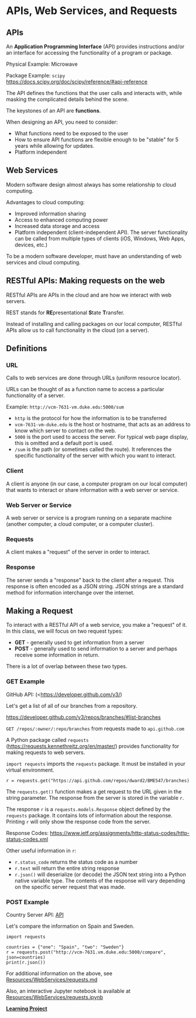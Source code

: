 # APIs, Web Services, and Requests

## APIs
An __Application Programming Interface__ (API) provides instructions and/or an
interface for accessing the functionality of a program or package.

Physical Example:  Microwave

Package Example:  `scipy`  
<https://docs.scipy.org/doc/scipy/reference/#api-reference>

The API defines the functions that the user calls and interacts with, while
masking the complicated details behind the scene.  

The keystones of an API are __functions__.  

When designing an API, you need to consider:
* What functions need to be exposed to the user
* How to ensure API functions are flexible enough to be "stable" for 5 years
while allowing for updates.
* Platform independent

## Web Services
Modern software design almost always has some relationship to cloud computing.

Advantages to cloud computing:  
* Improved information sharing
* Access to enhanced computing power
* Increased data storage and access
* Platform independent (client-independent API).  The server functionality
can be called from multiple types of clients (iOS, Windows, Web Apps, devices,
etc.)

To be a modern software developer, must have an understanding of web services
and cloud computing.

## RESTful APIs:  Making requests on the web
RESTful APIs are APIs in the cloud and are how we interact with web servers.

REST stands for **RE**presentational **S**tate **T**ransfer.

Instead of installing and calling packages on our local computer, RESTful APIs 
allow us to call functionality in the cloud (on a server).

## Definitions
### URL
Calls to web services are done through URLs (uniform resource locator).

URLs can be thought of as a function name to access a particular functionality
of a server.

Example:  `http://vcm-7631-vm.duke.edu:5000/sum`
* `http` is the protocol for how the information is to be transferred
* `vcm-7631-vm-duke.edu` is the host or hostname, that acts as an address to 
know which server to contact on the web.
* `5000` is the port used to access the server.  For typical web page display,
this is omitted and a default port is used.
* `/sum` is the path (or sometimes called the route).  It references the 
specific functionality of the server with which you want to interact.

### Client
A client is anyone (in our case, a computer program on our local computer) that
wants to interact or share information with a web server or service.

### Web Server or Service
A web server or service is a program running on a separate machine (another
computer, a cloud computer, or a computer cluster).

### Requests
A client makes a "request" of the server in order to interact.

### Response
The server sends a "response" back to the client after a request.  This 
response is often encoded as a JSON string.  JSON strings are a standard
method for information interchange over the internet.

## Making a Request
To interact with a RESTful API of a web service, you make a "request" of it.
In this class, we will focus on two request types:
* __GET__ - generally used to get information from a server
* __POST__ - generally used to send information to a server and perhaps
receive some information in return.

There is a lot of overlap between these two types.

### GET Example

GitHub API:  (<https://developer.github.com/v3/)

Let's get a list of all of our branches from a repository.

<https://developer.github.com/v3/repos/branches/#list-branches>

`GET /repos/:owner/:repo/branches` from requests made to `api.github.com`

A Python package called `requests` (<https://requests.kennethreitz.org/en/master/>)
provides functionality for making requests to web servers.

`import requests` imports the `requests` package.  It must be installed in your
virtual environment.

`r = requests.get("https://api.github.com/repos/dward2/BME547/branches)`

The `requests.get()` function makes a get request to the URL given in the 
string parameter.  The response from the server is stored in the variable `r`.

The response `r` is a `requests.models.Response` object defined by the 
`requests` package.  It contains lots of information about the response.
Printing `r` will only show the response code from the server.

Response Codes:  <https://www.ietf.org/assignments/http-status-codes/http-status-codes.xml>

Other useful information in `r`:
* `r.status_code` returns the status code as a number
* `r.text` will return the entire string response
* `r.json()` will deserialize (or decode) the JSON text string into a Python
native variable type.  The contents of the response will vary depending on the
specific server request that was made.  

### POST Example
Country Server API:  <a href = "../Resources/WebServices/country_server_api.md">API</a>

Let's compare the information on Spain and Sweden.

```
import requests

countries = {"one": "Spain", "two": "Sweden"}
r = requests.post("http://vcm-7631.vm.duke.edu:5000/compare", json=countries)
print(r.json())
```

For additional information on the above, see 
<a href="../Resources/WebServices/requests.md">Resources/WebServices/requests.md</a>

Also, an interactive Jupyter notebook is available at
 <a href="../Resources/WebServices/requests.ipynb">Resources/WebServices/requests.ipynb</a>
 
<a href="name_server_project.md">**Learning Project**</a>